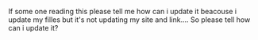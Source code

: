 If some one reading this please tell me how can i update it beacouse i update my filles but it's not updating my site and link....
So please tell how can i update it?
